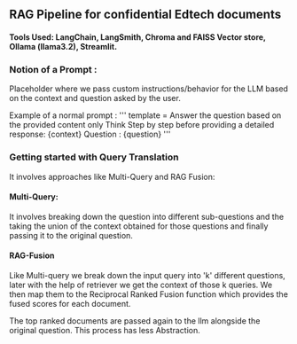 ## RAG Pipeline for confidential Edtech documents
#### Tools Used: LangChain, LangSmith, Chroma and FAISS Vector store, Ollama (llama3.2), Streamlit.



### Notion of a Prompt :
Placeholder where we pass custom instructions/behavior for the LLM based on the context and question asked by the user.

Example of a normal prompt :
'''
template = 
Answer the question based on the provided content only 
Think Step by step before providing a detailed response: 
{context}
Question : {question}
'''


### Getting started with Query Translation
It involves approaches like Multi-Query and RAG Fusion:

#### Multi-Query:
 It involves breaking down the question into different sub-questions and the taking the union of the context obtained for those questions and finally passing it to the original question.


#### RAG-Fusion
Like Multi-query we break down the input query into 'k' different questions, later with the help of retriever we get the context of those k queries. We then map them to the Reciprocal Ranked Fusion function which provides the fused scores for each document.

The top ranked documents are passed again to the llm alongside the original question. This process has less Abstraction.
